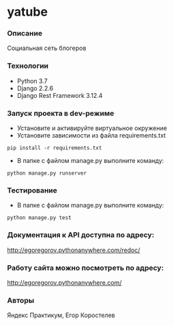 # yatube

### Описание

Социальная сеть блогеров

### Технологии

- Python 3.7 
- Django 2.2.6
- Django Rest Framework 3.12.4

### Запуск проекта в dev-режиме

- Установите и активируйте виртуальное окружение
- Установите зависимости из файла requirements.txt

```
pip install -r requirements.txt
``` 

- В папке с файлом manage.py выполните команду:

```
python manage.py runserver
```

### Тестирование

- В папке с файлом manage.py выполните команду:

```
python manage.py test
```

### Документация к API доступна по адресу:

http://egoregorov.pythonanywhere.com/redoc/

### Работу сайта можно посмотреть по адресу:

http://egoregorov.pythonanywhere.com/

### Авторы

Яндекс Практикум, Егор Коростелев

